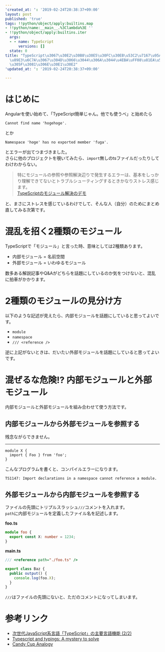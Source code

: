 ```yaml
---
'created_at: ': '2019-02-24T20:38:37+09:00'
layout: post
published: 'true'
tags: !!python/object/apply:builtins.map
- !!python/name:__main__.%3Clambda%3E ''
- !!python/object/apply:builtins.iter
  args:
  - - name: TypeScript
      versions: []
  state: 0
title: "TypeScript\u3067\u30E2\u30B8\u30E5\u30FC\u30EB\u53C2\u7167\u95A2\u4FC2\u3092\
  \u89E3\u6C7A\u3067\u304D\u3066\u3044\u306A\u3044\u4EBA\uFF08\u81EA\u5206\uFF09\u306E\
  \u305F\u3081\u306E\u30E1\u30E2"
'updated_at: ': '2019-02-24T20:38:37+09:00'

---
```

# はじめに  
  
Angularを使い始めて、「TypeScript簡単じゃん。他でも使うべ」と始めたら  
  
```
Cannot find name 'hogehoge'.
```  
  
とか  
  
```
Namespace 'hoge' has no exported member 'fuga'.
```  
  
とエラーが出てつまづきました。  
さらに他のプロジェクトを覗いてみたら、`import`無しのtsファイルだったりしてわけわからない。  
  
  
> 特にモジュールの参照や参照解決辺りで発生するエラーは、基本をしっかり理解できてないとトラブルシューティングするときかなりストレス感じます。  
[TypeScriptのモジュール解決のデモ](https://qiita.com/yoshiwatanabe/items/1d03ce4d8fb08f1800bc)  
  
と、まさにストレスを感じているわけでして、そんな人（自分）のためにまとめ直してみる次第です。  
  
  
# 混乱を招く2種類のモジュール  
  
TypeScriptで「モジュール」と言った時、意味としては2種類あります。  
  
* 内部モジュール = 名前空間  
* 外部モジュール = いわゆるモジュール  
  
数多ある解説記事やQ&Aがどちらを話題にしているのか気をつけないと、混乱に拍車がかかります。  
  
  
# 2種類のモジュールの見分け方  
  
以下のような記述が見えたら、内部モジュールを話題にしていると思ってよいです。  
  
* `module`  
* `namespace`  
* `/// <reference />`  
  
逆に上記がないときは、だいたい外部モジュールを話題にしていると思ってよいです。  
  
  
# 混ぜるな危険!? 内部モジュールと外部モジュール  
  
内部モジュールと外部モジュールを組み合わせて使う方法です。  
  
## 内部モジュールから外部モジュールを参照する  
  
残念ながらできません。  
  
  
  
****  
```ts:
module X {
  import { Foo } from 'foo'; 
}
```  
  
こんなプログラムを書くと、コンパイルエラーになります。  
  
```
TS1147: Import declarations in a namespace cannot reference a module.
```  
  
  
## 外部モジュールから内部モジュールを参照する  
  
ファイルの先頭にトリプルスラッシュ`///`コメントを入れます。  
`path`に内部モジュールを定義したファイル名を記述します。  
  
**foo.ts**  
```ts:foo.ts
module foo {
  export const X: number = 1234;
}
```  
  
**main.ts**  
```ts:main.ts
/// <reference path="./foo.ts" />

export class Baz {
  public output() {
    console.log(foo.X);
  }
}
```  
  
`///`はファイルの先頭にないと、ただのコメントになってしまいます。  
  
# 参考リンク  
  
* [次世代JavaScript系言語「TypeScript」の主要言語機能 (2/2)](https://www.atmarkit.co.jp/ait/articles/1302/01/news112_2.html)  
* [Typescript and typings: A mystery to solve](http://geekdirt.com/blog/typescript-and-typings/)  
* [Candy Cup Analogy](https://stackoverflow.com/a/30357635)  
